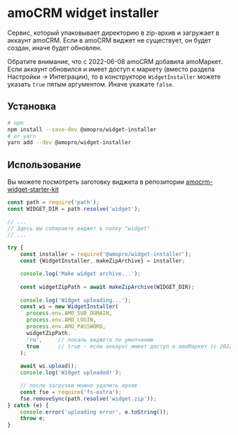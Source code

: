 # amoCRM widget installer

Сервис, который упаковывает директорию в zip-архив и загружает в аккаунт amoCRM. 
Если в amoCRM виджет не существует, он будет создан, иначе будет обновлен.

Обратите внимание, что с 2022-06-08 amoCRM добавила amoМаркет. Если аккаунт обновился и имеет доступ к маркету (вместо раздела Настройки -> Интеграции), то в конструкторе `WidgetInstaller` можете указать `true` пятым аргументом. Иначе укажате `false`.

## Установка
```bash
# npm
npm install --save-dev @amopro/widget-installer
# or yarn
yarn add --dev @amopro/widget-installer
```

## Использование

Вы можете посмотреть заготовку виджета в репозитории [amocrm-widget-starter-kit](https://github.com/max-kut/amocrm-widget-starter-kit)


```javascript
const path = require('path');
const WIDGET_DIR = path.resolve('widget');

// ...
// Здесь вы собираете виджет в папку "widget"
// ...

try {
    const installer = require('@amopro/widget-installer');
    const {WidgetInstaller, makeZipArchive} = installer;

    console.log('Make widget archive...');
    
    const widgetZipPath = await makeZipArchive(WIDGET_DIR);
    
    console.log('Widget uploading...');
    const wi = new WidgetInstaller(
      process.env.AMO_SUB_DOMAIN, 
      process.env.AMO_LOGIN,
      process.env.AMO_PASSWORD,
      widgetZipPath, 
      'ru',     // локаль виджета по умолчанию
      true      // true - если аккаунт имеет доступ к amoМаркет (с 2022-06-08)
    );
    
    await wi.upload();
    console.log('Widget uploaded!');

    // после загрузки можно удалить архив
    const fse = require('fs-extra'); 
    fse.removeSync(path.resolve('widget.zip'));
} catch (e) {
    console.error('uploading error', e.toString());
    throw e;
}

```
